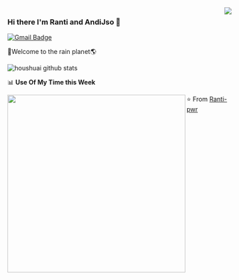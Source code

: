 <img align='right'  src="https://source.unsplash.com/random/600x100">


### Hi there I'm Ranti and AndiJso 🍓

[![Gmail Badge](https://img.shields.io/badge/-gmail-c14438?style=flat-square&logo=Gmail&logoColor=white&link=mailto:sofiandi855@gmail.com)](mailto:sofiandi855@gmail.com)

🚀Welcome to the rain planet🌎

![houshuai github stats](https://source.unsplash.com/random/1300x500)


📊 **Use Of My Time this Week**

<img align='left'   width="400" src="https://github-readme-stats.vercel.app/api?username=ranti-pwr&show_icons=true&title_color=fff&icon_color=79ff97&text_color=9f9f9f&bg_color=151515">




⭐️ From [Ranti-pwr](https://github.com/Ranti-pwr)
